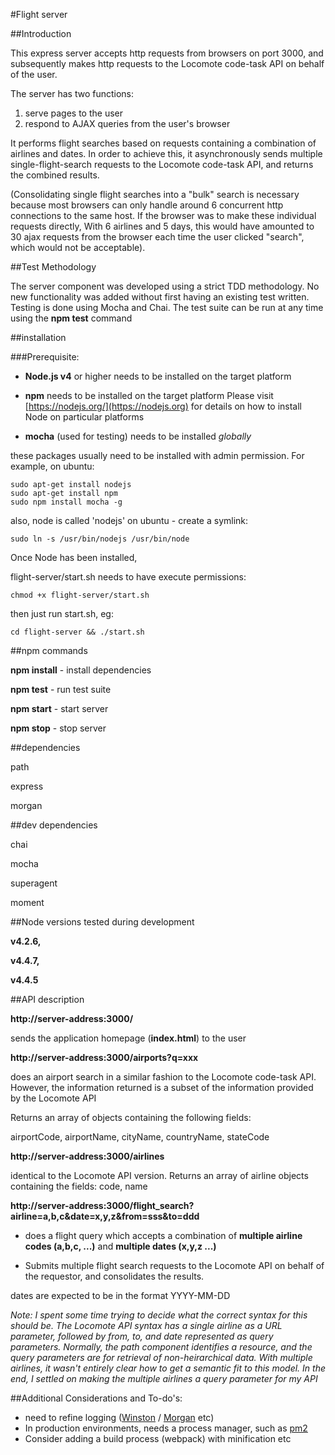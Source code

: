 #Flight server

##Introduction

This express server accepts http requests from browsers on port 3000, and subsequently makes http requests to the Locomote code-task API on behalf of the user.

The server has two functions:

1. serve pages to the user
2. respond to AJAX queries from the user's browser

It performs flight searches based on requests containing a combination of airlines and dates. In order to achieve this, it asynchronously sends multiple single-flight-search requests to the Locomote code-task API, and returns the combined results.

(Consolidating single flight searches into a "bulk" search is necessary because most browsers can only handle around 6 concurrent http connections to the same host. If the browser was to make these individual requests directly, With 6 airlines and 5 days, this would have amounted to 30 ajax requests from the browser each time the user clicked "search", which would not be acceptable).

##Test Methodology

The server component was developed using a strict TDD methodology. No new functionality was added without first having an existing test written. Testing is done using Mocha and Chai.
The test suite can be run at any time using the **npm test** command

##installation

###Prerequisite: 

* **Node.js v4** or higher needs to be installed on the target platform
* **npm** needs to be installed on the target platform
Please visit [https://nodejs.org/](https://nodejs.org) for details on how to install Node on particular platforms

* **mocha** (used for testing) needs to be installed *globally*

these packages usually need to be installed with admin permission. For example, on ubuntu:

    sudo apt-get install nodejs
    sudo apt-get install npm
    sudo npm install mocha -g
    
also, node is called 'nodejs' on ubuntu - create a symlink:

    sudo ln -s /usr/bin/nodejs /usr/bin/node
    
Once Node has been installed,

flight-server/start.sh needs to have execute permissions:

    chmod +x flight-server/start.sh

then just run start.sh, eg:
    
    cd flight-server && ./start.sh

##npm commands

**npm install** - install dependencies

**npm test** - run test suite

**npm start** - start server

**npm stop** - stop server

##dependencies

path

express

morgan

##dev dependencies

chai

mocha

superagent

moment

##Node versions tested during development

**v4.2.6,**

**v4.4.7,**

**v4.4.5**

##API description

**http://server-address:3000/**

sends the application homepage (**index.html**) to the user

**http://server-address:3000/airports?q=xxx**

does an airport search in a similar fashion to the Locomote code-task API. 
However, the information returned is a subset of the information provided by the Locomote API

Returns an array of objects containing the following fields:

airportCode,
airportName,
cityName,
countryName,
stateCode

**http://server-address:3000/airlines**

identical to the Locomote API version. Returns an array of airline objects containing the fields: code, name

**http://server-address:3000/flight_search?airline=a,b,c&date=x,y,z&from=sss&to=ddd**

* does a flight query which accepts a combination of **multiple airline codes (a,b,c, ...)** and **multiple dates (x,y,z ...)**

* Submits multiple flight search requests to the Locomote API on behalf of the requestor, and consolidates the results.

dates are expected to be in the format YYYY-MM-DD

*Note: I spent some time trying to decide what the correct syntax for this should be. The 
Locomote API syntax has a single airline as a URL parameter, followed by from, to, and date represented as query parameters. Normally, the path component identifies a resource, and the query parameters are for retrieval of non-heirarchical data. With multiple airlines, it wasn't entirely clear how to get a semantic fit to this model. In the end, I settled on making the multiple airlines a query parameter for my API*

##Additional Considerations and To-do's:

* need to refine logging ([Winston](https://github.com/winstonjs/winston) / [Morgan](https://github.com/expressjs/morgan) etc)
* In production environments, needs a process manager, such as [pm2](http://pm2.keymetrics.io/)
* Consider adding a build process (webpack) with minification etc




